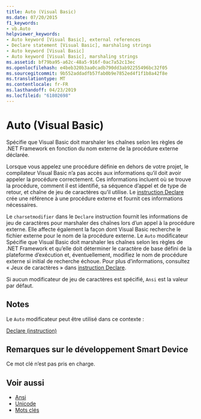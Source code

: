 ```yaml
---
title: Auto (Visual Basic)
ms.date: 07/20/2015
f1_keywords:
- vb.Auto
helpviewer_keywords:
- Auto keyword [Visual Basic], external references
- Declare statement [Visual Basic], marshaling strings
- Auto keyword [Visual Basic]
- Auto keyword [Visual Basic], marshaling strings
ms.assetid: bf79ba95-a62c-48a5-916f-0ac7a52c13ec
ms.openlocfilehash: e4beb320b3aa0cadb790dd3ab92255496bc32f05
ms.sourcegitcommit: 9b552addadfb57fab0b9e7852ed4f1f1b8a42f8e
ms.translationtype: MT
ms.contentlocale: fr-FR
ms.lasthandoff: 04/23/2019
ms.locfileid: "61802698"
---
```

# <a name="auto-visual-basic"></a>Auto (Visual Basic)
Spécifie que Visual Basic doit marshaler les chaînes selon les règles de .NET Framework en fonction du nom externe de la procédure externe déclarée.  
  
 Lorsque vous appelez une procédure définie en dehors de votre projet, le compilateur Visual Basic n’a pas accès aux informations qu’il doit avoir appeler la procédure correctement. Ces informations incluent où se trouve la procédure, comment il est identifié, sa séquence d’appel et de type de retour, et chaîne de jeu de caractères qu’il utilise. Le [instruction Declare](../../../visual-basic/language-reference/statements/declare-statement.md) crée une référence à une procédure externe et fournit ces informations nécessaires.  
  
 Le `charsetmodifier` dans le `Declare` instruction fournit les informations de jeu de caractères pour marshaler des chaînes lors d’un appel à la procédure externe. Elle affecte également la façon dont Visual Basic recherche le fichier externe pour le nom de la procédure externe. Le `Auto` modificateur Spécifie que Visual Basic doit marshaler les chaînes selon les règles de .NET Framework et qu’elle doit déterminer le caractère de base défini de la plateforme d’exécution et, éventuellement, modifiez le nom de procédure externe si initial de recherche échoue. Pour plus d’informations, consultez « Jeux de caractères » dans [instruction Declare](../../../visual-basic/language-reference/statements/declare-statement.md).  
  
 Si aucun modificateur de jeu de caractères est spécifié, `Ansi` est la valeur par défaut.  
  
## <a name="remarks"></a>Notes  
 Le `Auto` modificateur peut être utilisé dans ce contexte :  
  
 [Declare (instruction)](../../../visual-basic/language-reference/statements/declare-statement.md)  
  
## <a name="smart-device-developer-notes"></a>Remarques sur le développement Smart Device  
 Ce mot clé n’est pas pris en charge.  
  
## <a name="see-also"></a>Voir aussi

- [Ansi](../../../visual-basic/language-reference/modifiers/ansi.md)
- [Unicode](../../../visual-basic/language-reference/modifiers/unicode.md)
- [Mots clés](../../../visual-basic/language-reference/keywords/index.md)
